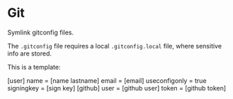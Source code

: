 # Git

Symlink gitconfig files.

The `.gitconfig` file requires a local `.gitconfig.local` file, where sensitive info are stored.

This is a template:

[user]
  name = [name lastname]
  email = [email]
  useconfigonly = true
  signingkey = [sign key] 
[github]
  user = [github user] 
  token = [github token]
